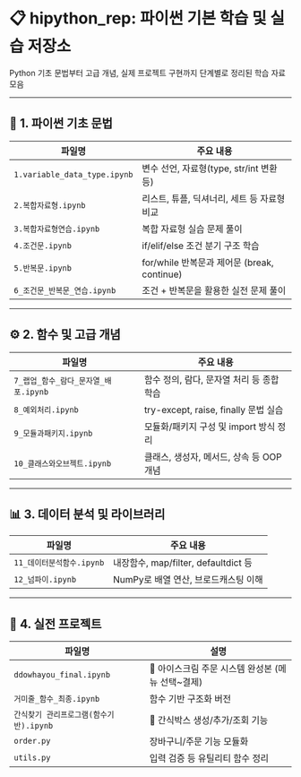 # 📋 hipython_rep: 파이썬 기본 학습 및 실습 저장소

Python 기초 문법부터 고급 개념, 실제 프로젝트 구현까지 단계별로 정리된 학습 자료 모음

---
## 🧱 1. 파이썬 기초 문법

| 파일명 | 주요 내용 |
|--------|-----------|
| `1.variable_data_type.ipynb` | 변수 선언, 자료형(type, str/int 변환 등) |
| `2.복합자료형.ipynb` | 리스트, 튜플, 딕셔너리, 세트 등 자료형 비교 |
| `3.복합자료형연습.ipynb` | 복합 자료형 실습 문제 풀이 |
| `4.조건문.ipynb` | if/elif/else 조건 분기 구조 학습 |
| `5.반복문.ipynb` | for/while 반복문과 제어문 (break, continue) |
| `6_조건문_반복문_연습.ipynb` | 조건 + 반복문을 활용한 실전 문제 풀이 |

---

## ⚙️ 2. 함수 및 고급 개념

| 파일명 | 주요 내용 |
|--------|-----------|
| `7_랩업_함수_람다_문자열_배포.ipynb` | 함수 정의, 람다, 문자열 처리 등 종합 학습 |
| `8_예외처리.ipynb` | try-except, raise, finally 문법 실습 |
| `9_모듈과패키지.ipynb` | 모듈화/패키지 구성 및 import 방식 정리 |
| `10_클래스와오브젝트.ipynb` | 클래스, 생성자, 메서드, 상속 등 OOP 개념 |

---

## 📊 3. 데이터 분석 및 라이브러리

| 파일명 | 주요 내용 |
|--------|-----------|
| `11_데이터분석함수.ipynb` | 내장함수, map/filter, defaultdict 등 |
| `12_넘파이.ipynb` | NumPy로 배열 연산, 브로드캐스팅 이해 |

---

## 🚀 4. 실전 프로젝트

| 파일명 | 설명 |
|--------|------|
| `ddowhayou_final.ipynb` | 🍦 아이스크림 주문 시스템 완성본 (메뉴 선택~결제) |
| `거미줄_함수_최종.ipynb` | 함수 기반 구조화 버전 |
| `간식찾기 관리프로그램(함수기반).ipynb` | 🍪 간식박스 생성/추가/조회 기능 |
| `order.py` | 장바구니/주문 기능 모듈화 |
| `utils.py` | 입력 검증 등 유틸리티 함수 정리 |

